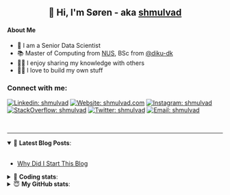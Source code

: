 <h2 align="center">
	👋 Hi, I'm Søren - aka <a href="https://shmulvad.com">shmulvad</a>
</h2>

#### About Me
- 🤖 I am a Senior Data Scientist
- 📚 Master of Computing from [NUS], BSc from [@diku-dk]
- 👨‍🏫 I enjoy sharing my knowledge with others
- 👨‍💻 I love to build my own stuff

### Connect with me:

[![Linkedin: shmulvad](https://img.shields.io/badge/shmulvad-blue?style=flat&logo=Linkedin&logoColor=white)][linkedin]
[![Website: shmulvad.com](https://img.shields.io/badge/shmulvad.com-47CCCC?&style=flat&logo=Google-Chrome&logoColor=white)][website]
[![Instagram: shmulvad](https://img.shields.io/badge/-@shmulvad-purple?style=flat&logo=Instagram&logoColor=white)][instagram]
[![StackOverflow: shmulvad](https://img.shields.io/badge/shmulvad-FE7A16?style=flat&logo=stack-overflow&logoColor=white)][stackOverflow]
[![Twitter: shmulvad](https://img.shields.io/badge/@shmulvad-1ca0f1?style=flat&logo=twitter&logoColor=white)][twitter]
[![Email: shmulvad](https://img.shields.io/badge/shmulvad-D14836?style=flat&logo=gmail&logoColor=white)][mail]

<br />

---

<details open>
 <summary>📕 <b>Latest Blog Posts</b>: </summary>

<br>

<!-- BLOG-POST-LIST:START -->
- [Why Did I Start This Blog](https://shmulvad.com/blog/why-did-start-this-blog)
<!-- BLOG-POST-LIST:END -->

</details>

<!-- --- -->

<details>
 <summary>🤖 <b>Coding stats</b>: </summary>

<br>

NOTE: Doesn't track coding at work or work done in environments such as Jupyter Notebooks.

<!--START_SECTION:waka-->
![Code Time](http://img.shields.io/badge/Code%20Time-2%2C950%20hrs%207%20mins-blue)

**I'm an Early 🐤** 

```text
🌞 Morning                2143 commits        ███████░░░░░░░░░░░░░░░░░░   26.72 % 
🌆 Daytime                3308 commits        ██████████░░░░░░░░░░░░░░░   41.25 % 
🌃 Evening                1865 commits        ██████░░░░░░░░░░░░░░░░░░░   23.26 % 
🌙 Night                  703 commits         ██░░░░░░░░░░░░░░░░░░░░░░░   08.77 % 
```


📊 **This Week I Spent My Time On** 

```text
💬 Programming Languages: 
Python                   4 hrs 7 mins        █████████░░░░░░░░░░░░░░░░   36.30 % 
TypeScript               3 hrs 7 mins        ███████░░░░░░░░░░░░░░░░░░   27.43 % 
Other                    2 hrs 24 mins       █████░░░░░░░░░░░░░░░░░░░░   21.18 % 
HTML                     20 mins             █░░░░░░░░░░░░░░░░░░░░░░░░   03.07 % 
YAML                     20 mins             █░░░░░░░░░░░░░░░░░░░░░░░░   03.04 % 

🔥 Editors: 
VS Code                  9 hrs               ████████████████████░░░░░   79.17 % 
Zsh                      2 hrs 20 mins       █████░░░░░░░░░░░░░░░░░░░░   20.61 % 
Sublime Text             1 min               ░░░░░░░░░░░░░░░░░░░░░░░░░   00.21 % 

🐱‍💻 Projects: 
km24-core                7 hrs 19 mins       ████████████████░░░░░░░░░   64.40 % 
company-scrapers         2 hrs 36 mins       ██████░░░░░░░░░░░░░░░░░░░   22.85 % 
datapakke-interface      1 hr 25 mins        ███░░░░░░░░░░░░░░░░░░░░░░   12.54 % 
zshrc-config             1 min               ░░░░░░░░░░░░░░░░░░░░░░░░░   00.21 % 
```


 Last Updated on 02/12/2024 18:53:09 UTC
<!--END_SECTION:waka-->

</details>

<!-- --- -->

<details>
 <summary>😇 <b>My GitHub stats</b>: </summary>

<br>

<img align="left" alt="shmulvad's Github Stats" src="https://github-readme-stats.vercel.app/api?username=shmulvad&show_icons=true&hide_border=true" />

</details>



[website]: https://shmulvad.com
[twitter]: https://twitter.com/shmulvad
[linkedin]: https://linkedin.com/in/shmulvad
[instagram]: https://instagram.com/shmulvad
[stackOverflow]: https://stackoverflow.com/users/9248793/shmulvad
[mail]: mailto:shmulvad@gmail.com
[@diku-dk]: https://github.com/diku-dk
[github]: https://github.com/shmulvad
[NUS]: https://www.nus.edu.sg
